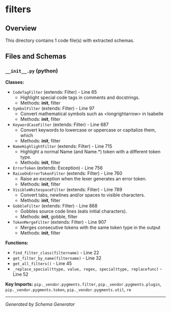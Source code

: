 # filters

## Overview

This directory contains 1 code file(s) with extracted schemas.

## Files and Schemas

### `__init__.py` (python)

**Classes:**
- `CodeTagFilter` (extends: Filter) - Line 65
  - Highlight special code tags in comments and docstrings.
  - Methods: __init__, filter
- `SymbolFilter` (extends: Filter) - Line 97
  - Convert mathematical symbols such as \<longrightarrow> in Isabelle
  - Methods: __init__, filter
- `KeywordCaseFilter` (extends: Filter) - Line 687
  - Convert keywords to lowercase or uppercase or capitalize them, which
  - Methods: __init__, filter
- `NameHighlightFilter` (extends: Filter) - Line 715
  - Highlight a normal Name (and Name.*) token with a different token type.
  - Methods: __init__, filter
- `ErrorToken` (extends: Exception) - Line 756
- `RaiseOnErrorTokenFilter` (extends: Filter) - Line 760
  - Raise an exception when the lexer generates an error token.
  - Methods: __init__, filter
- `VisibleWhitespaceFilter` (extends: Filter) - Line 789
  - Convert tabs, newlines and/or spaces to visible characters.
  - Methods: __init__, filter
- `GobbleFilter` (extends: Filter) - Line 868
  - Gobbles source code lines (eats initial characters).
  - Methods: __init__, gobble, filter
- `TokenMergeFilter` (extends: Filter) - Line 907
  - Merges consecutive tokens with the same token type in the output
  - Methods: __init__, filter

**Functions:**
- `find_filter_class(filtername)` - Line 22
- `get_filter_by_name(filtername)` - Line 32
- `get_all_filters()` - Line 45
- `_replace_special(ttype, value, regex, specialttype, replacefunc)` - Line 52

**Key Imports:** `pip._vendor.pygments.filter`, `pip._vendor.pygments.plugin`, `pip._vendor.pygments.token`, `pip._vendor.pygments.util`, `re`

---
*Generated by Schema Generator*